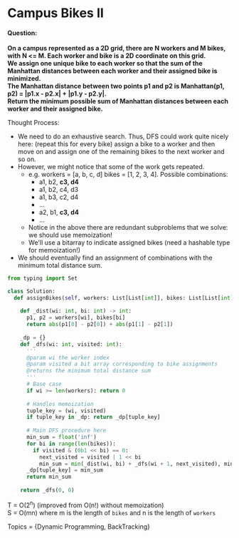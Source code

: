 # Campus Bikes II

<b>Question:</b>
<br><br>
<b>
On a campus represented as a 2D grid, there are N workers and M bikes, with N <= M. Each worker and bike is a 2D coordinate on this grid.
</b><br>
<b>
We assign one unique bike to each worker so that the sum of the Manhattan distances between each worker and their assigned bike is minimized.
</b><br>
<b>
The Manhattan distance between two points p1 and p2 is Manhattan(p1, p2) = |p1.x - p2.x| + |p1.y - p2.y|.
</b><br>
<b>
Return the minimum possible sum of Manhattan distances between each worker and their assigned bike.
</b>
<br> 

Thought Process:
* We need to do an exhaustive search. Thus, DFS could work quite nicely here: (repeat this for every bike) assign a bike to a worker and then move on and assign one of the remaining bikes to the next worker and so on.
* However, we might notice that some of the work gets repeated.
  * e.g. workers = [a, b, c, d] bikes = [1, 2, 3, 4]. Possible combinations:
    * a1, b2, <b>c3, d4</b>
    * a1, b2, c4, d3
    * a1, b3, c2, d4
    * ...
    * a2, b1, <b>c3, d4</b>
    * ...
  * Notice in the above there are redundant subproblems that we solve: we should use memoization!
  * We'll use a bitarray to indicate assigned bikes (need a hashable type for memoization!)
* We should eventually find an assignment of combinations with the minimum total distance sum.

```python
from typing import Set

class Solution:
  def assignBikes(self, workers: List[List[int]], bikes: List[List[int]]) -> int:
    
    def _dist(wi: int, bi: int) -> int:
      p1, p2 = workers[wi], bikes[bi]
      return abs(p1[0] - p2[0]) + abs(p1[1] - p2[1])  
        
    _dp = {}
    def _dfs(wi: int, visited: int):
      '''
      @param wi the worker index
      @param visited a bit array corresponding to bike assignments
      @returns the minimum total distance sum
      '''
      # Base case      
      if wi >= len(workers): return 0
      
      # Handles memoization
      tuple_key = (wi, visited)
      if tuple_key in _dp: return _dp[tuple_key]
      
      # Main DFS procedure here
      min_sum = float('inf')
      for bi in range(len(bikes)):
        if visited & (0b1 << bi) == 0:
          next_visited = visited | 1 << bi
          min_sum = min(_dist(wi, bi) + _dfs(wi + 1, next_visited), min_sum)
      _dp[tuple_key] = min_sum    
      return min_sum
      
    return _dfs(0, 0)
```

T = O(2<sup>n</sup>)  (improved from O(n!) without memoization)  
S = O(mn) where m is the length of `bikes` and n is the length of `workers`  

Topics = {Dynamic Programming, BackTracking}
